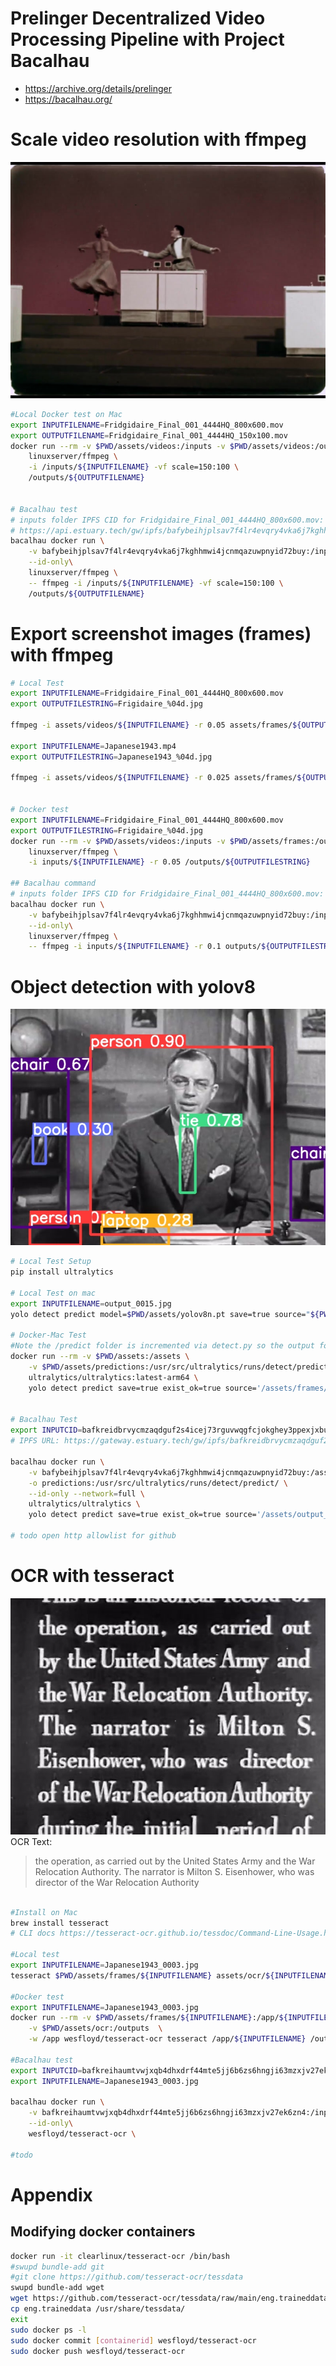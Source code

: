 # Prelinger Decentralized Video Processing Pipeline with Project Bacalhau
- https://archive.org/details/prelinger
- https://bacalhau.org/

# Scale video resolution with ffmpeg
![alt text](assets/frames/Frigidaire_0006.jpg "Frigidaire")
```bash
#Local Docker test on Mac
export INPUTFILENAME=Fridgidaire_Final_001_4444HQ_800x600.mov
export OUTPUTFILENAME=Fridgidaire_Final_001_4444HQ_150x100.mov
docker run --rm -v $PWD/assets/videos:/inputs -v $PWD/assets/videos:/outputs\
    linuxserver/ffmpeg \
    -i /inputs/${INPUTFILENAME} -vf scale=150:100 \
    /outputs/${OUTPUTFILENAME}


# Bacalhau test
# inputs folder IPFS CID for Fridgidaire_Final_001_4444HQ_800x600.mov: bafybeihjplsav7f4lr4evqry4vka6j7kghhmwi4jcnmqazuwpnyid72buy
# https://api.estuary.tech/gw/ipfs/bafybeihjplsav7f4lr4evqry4vka6j7kghhmwi4jcnmqazuwpnyid72buy
bacalhau docker run \
    -v bafybeihjplsav7f4lr4evqry4vka6j7kghhmwi4jcnmqazuwpnyid72buy:/inputs \
    --id-only\
    linuxserver/ffmpeg \
    -- ffmpeg -i /inputs/${INPUTFILENAME} -vf scale=150:100 \
    /outputs/${OUTPUTFILENAME}

```


# Export screenshot images (frames) with ffmpeg
```bash
# Local Test
export INPUTFILENAME=Fridgidaire_Final_001_4444HQ_800x600.mov
export OUTPUTFILESTRING=Frigidaire_%04d.jpg

ffmpeg -i assets/videos/${INPUTFILENAME} -r 0.05 assets/frames/${OUTPUTFILESTRING}

export INPUTFILENAME=Japanese1943.mp4
export OUTPUTFILESTRING=Japanese1943_%04d.jpg

ffmpeg -i assets/videos/${INPUTFILENAME} -r 0.025 assets/frames/${OUTPUTFILESTRING}


# Docker test
export INPUTFILENAME=Fridgidaire_Final_001_4444HQ_800x600.mov
export OUTPUTFILESTRING=Frigidaire_%04d.jpg
docker run --rm -v $PWD/assets/videos:/inputs -v $PWD/assets/frames:/outputs \
    linuxserver/ffmpeg \
    -i inputs/${INPUTFILENAME} -r 0.05 /outputs/${OUTPUTFILESTRING}

## Bacalhau command
# inputs folder IPFS CID for Fridgidaire_Final_001_4444HQ_800x600.mov: bafybeihjplsav7f4lr4evqry4vka6j7kghhmwi4jcnmqazuwpnyid72buy
bacalhau docker run \
    -v bafybeihjplsav7f4lr4evqry4vka6j7kghhmwi4jcnmqazuwpnyid72buy:/inputs \
    --id-only\
    linuxserver/ffmpeg \
    -- ffmpeg -i inputs/${INPUTFILENAME} -r 0.1 outputs/${OUTPUTFILESTRING}

```


# Object detection with yolov8
![alt text](assets/predictions/Japanese1943_0004.jpg "Japanese1943")
```bash
# Local Test Setup
pip install ultralytics

# Local Test on mac
export INPUTFILENAME=output_0015.jpg
yolo detect predict model=$PWD/assets/yolov8n.pt save=true source="${PWD}/assets/frames"

# Docker-Mac Test
#Note the /predict folder is incremented via detect.py so the output folder path needs to be managed creatively
docker run --rm -v $PWD/assets:/assets \
    -v $PWD/assets/predictions:/usr/src/ultralytics/runs/detect/predict/ \
    ultralytics/ultralytics:latest-arm64 \
    yolo detect predict save=true exist_ok=true source='/assets/frames/Frigidaire_0004.jpg'


# Bacalhau Test
export INPUTCID=bafkreidbrvycmzaqdguf2s4icej73rguvwqgfcjokghey3ppexjxbuvplm
# IPFS URL: https://gateway.estuary.tech/gw/ipfs/bafkreidbrvycmzaqdguf2s4icej73rguvwqgfcjokghey3ppexjxbuvplm 

bacalhau docker run \
    -v bafybeihjplsav7f4lr4evqry4vka6j7kghhmwi4jcnmqazuwpnyid72buy:/assets/output_0015.jpg \
    -o predictions:/usr/src/ultralytics/runs/detect/predict/ \
    --id-only --network=full \
    ultralytics/ultralytics \
    yolo detect predict save=true exist_ok=true source='/assets/output_0015.jpg'

# todo open http allowlist for github
```




# OCR with tesseract

![alt text](assets/frames/Japanese1943_0003.jpg "Japanese1943 OCR")
OCR Text:
>the operation, as carried out by the United States Army and the War Relocation Authority. The narrator is Milton S. Eisenhower, who was director of the War Relocation Authority

```bash

#Install on Mac
brew install tesseract
# CLI docs https://tesseract-ocr.github.io/tessdoc/Command-Line-Usage.html

#Local test
export INPUTFILENAME=Japanese1943_0003.jpg
tesseract $PWD/assets/frames/${INPUTFILENAME} assets/ocr/${INPUTFILENAME}_ocr

#Docker test 
export INPUTFILENAME=Japanese1943_0003.jpg
docker run --rm -v $PWD/assets/frames/${INPUTFILENAME}:/app/${INPUTFILENAME} \
    -v $PWD/assets/ocr:/outputs  \
    -w /app wesfloyd/tesseract-ocr tesseract /app/${INPUTFILENAME} /outputs/${INPUTFILENAME}_docker_ocr --oem 1

#Bacalhau test
export INPUTCID=bafkreihaumtvwjxqb4dhxdrf44mte5jj6b6zs6hngji63mzxjv27ek6zn4
export INPUTFILENAME=Japanese1943_0003.jpg

bacalhau docker run \
    -v bafkreihaumtvwjxqb4dhxdrf44mte5jj6b6zs6hngji63mzxjv27ek6zn4:/inputs \
    --id-only\
    wesfloyd/tesseract-ocr \
    
#todo

```



# Appendix

## Modifying docker containers
```bash
docker run -it clearlinux/tesseract-ocr /bin/bash
#swupd bundle-add git
#git clone https://github.com/tesseract-ocr/tessdata
swupd bundle-add wget
wget https://github.com/tesseract-ocr/tessdata/raw/main/eng.traineddata
cp eng.traineddata /usr/share/tessdata/
exit
sudo docker ps -l
sudo docker commit [containerid] wesfloyd/tesseract-ocr
sudo docker push wesfloyd/tesseract-ocr



```